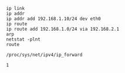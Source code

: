 ```
ip link
ip addr
ip addr add 192.168.1.10/24 dev eth0
ip route
ip route add 192.168.1.0/24 via 192.168.2.1
arp
netstat -plnt
route
```

`/proc/sys/net/ipv4/ip_forward`
```
1
```